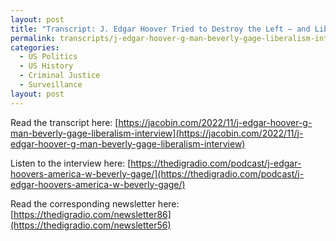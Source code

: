 ```yaml
---
layout: post
title: "Transcript: J. Edgar Hoover Tried to Destroy the Left — and Liberals Enabled Him"
permalink: transcripts/j-edgar-hoover-g-man-beverly-gage-liberalism-interview/
categories:
  - US Politics
  - US History
  - Criminal Justice
  - Surveillance
layout: post
---
```



Read the transcript here: [https://jacobin.com/2022/11/j-edgar-hoover-g-man-beverly-gage-liberalism-interview](https://jacobin.com/2022/11/j-edgar-hoover-g-man-beverly-gage-liberalism-interview)

Listen to the interview here: [https://thedigradio.com/podcast/j-edgar-hoovers-america-w-beverly-gage/](https://thedigradio.com/podcast/j-edgar-hoovers-america-w-beverly-gage/)

Read the corresponding newsletter here: [https://thedigradio.com/newsletter86](https://thedigradio.com/newsletter56)
